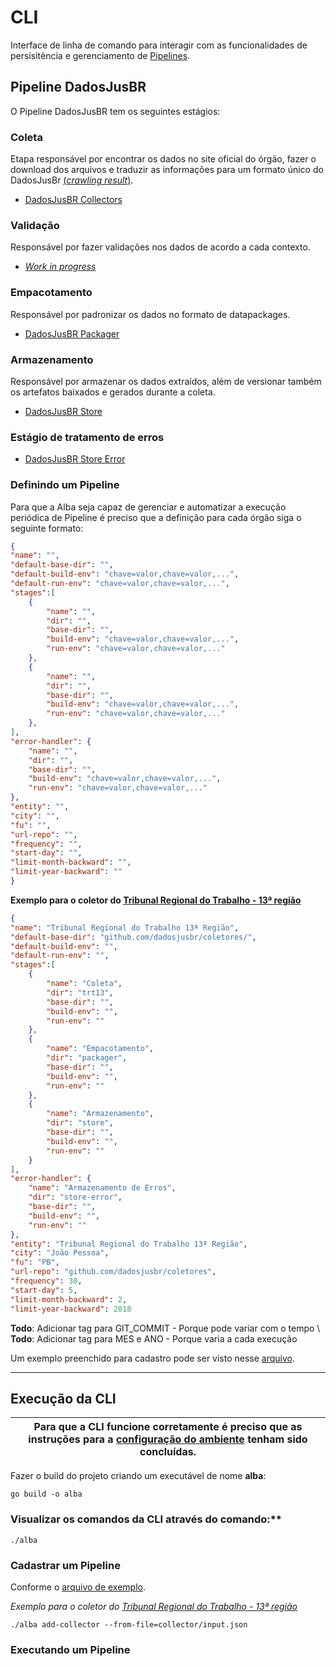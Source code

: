 # CLI

Interface de linha de comando para interagir com as funcionalidades de persisitência e gerenciamento de [Pipelines](https://github.com/dadosjusbr/executor).

## Pipeline DadosJusBR
O Pipeline DadosJusBR tem os seguintes estágios:

### Coleta 
Etapa responsável por encontrar os dados no site oficial do órgão, fazer o download dos arquivos e traduzir as informações para um formato único do DadosJusBr [(*crawling result*)](https://github.com/dadosjusbr/storage/blob/master/agency.go#L27). 

- [DadosJusBR Collectors](https://github.com/dadosjusbr/coletores)

### Validação
Responsável por fazer validações nos dados de acordo a cada contexto.

- [*Work in progress*](https://github.com/dadosjusbr/coletores)

### Empacotamento
Responsável por padronizar os dados no formato de datapackages.

- [DadosJusBR Packager](https://github.com/dadosjusbr/coletores/tree/master/packager)

### Armazenamento
Responsável por armazenar os dados extraídos, além de versionar também os artefatos baixados e gerados durante a coleta.

- [DadosJusBR Store](https://github.com/dadosjusbr/coletores/tree/master/store)

### Estágio de tratamento de erros
- [DadosJusBR Store Error](https://github.com/dadosjusbr/coletores/tree/master/store-error)

### Definindo um Pipeline 

Para que a Alba seja capaz de gerenciar e automatizar a execução periódica de Pipeline é preciso que a definição para cada órgão siga o seguinte formato:

``` json
{
"name": "",
"default-base-dir": "",
"default-build-env": "chave=valor,chave=valor,...",
"default-run-env": "chave=valor,chave=valor,...",
"stages":[
    {
        "name": "",
        "dir": "",
        "base-dir": "", 
        "build-env": "chave=valor,chave=valor,...",
        "run-env": "chave=valor,chave=valor,..."
    },
    {
        "name": "",
        "dir": "",
        "base-dir": "", 
        "build-env": "chave=valor,chave=valor,...",
        "run-env": "chave=valor,chave=valor,..."
    },
],
"error-handler": {
    "name": "",
    "dir": "",
    "base-dir": "",
    "build-env": "chave=valor,chave=valor,...", 
    "run-env": "chave=valor,chave=valor,..."
},
"entity": "",
"city": "",
"fu": "",
"url-repo": "",
"frequency": "",
"start-day": "",
"limit-month-backward": "",
"limit-year-backward": ""
}
```

**Exemplo para o coletor do [Tribunal Regional do Trabalho - 13ª região](https://github.com/dadosjusbr/coletores/tree/master/trt13)**
``` json
{
"name": "Tribunal Regional do Trabalho 13ª Região",
"default-base-dir": "github.com/dadosjusbr/coletores/",
"default-build-env": "",
"default-run-env": "",
"stages":[
    {
        "name": "Coleta",
        "dir": "trt13",
        "base-dir": "",
        "build-env": "",
        "run-env": ""
    },
    {
        "name": "Empacotamento",
        "dir": "packager",
        "base-dir": "",
        "build-env": "",
        "run-env": ""
    },
    {
        "name": "Armazenamento",
        "dir": "store",
        "base-dir": "",
        "build-env": "",
        "run-env": ""
    }
],
"error-handler": {
    "name": "Armazenamento de Erros",
    "dir": "store-error",
    "base-dir": "",
    "build-env": "",
    "run-env": ""
},
"entity": "Tribunal Regional do Trabalho 13ª Região",
"city": "João Pessoa",
"fu": "PB",
"url-repo": "github.com/dadosjusbr/coletores",
"frequency": 30,
"start-day": 5,
"limit-month-backward": 2,
"limit-year-backward": 2018
```
**Todo**: Adicionar tag para GIT_COMMIT - Porque pode variar com o tempo \\
**Todo**: Adicionar tag para MES e ANO - Porque varia a cada execução

Um exemplo preenchido para cadastro pode ser visto nesse [arquivo](https://github.com/dadosjusbr/alba/blob/master/cli/collector/input.json).

---

## Execução da CLI

| Para que a CLI funcione corretamente é preciso que as instruções para a [configuração do ambiente](https://github.com/dadosjusbr/alba/blob/master/README.md) tenham sido concluídas. |
|--------------------------------------------------------------------------------------------------------------------------------------------------------------------------------------|

Fazer o build do projeto criando um executável de nome **alba**:

`go build -o alba`

### Visualizar os comandos da CLI através do comando:**

`./alba`

### Cadastrar um Pipeline
Conforme o [arquivo de exemplo](https://github.com/dadosjusbr/alba/blob/master/cli/collector/input.json).

*Exemplo para o coletor do [Tribunal Regional do Trabalho - 13ª região](https://github.com/dadosjusbr/coletores/tree/master/trt13)*

`./alba add-collector --from-file=collector/input.json`

### Executando um Pipeline